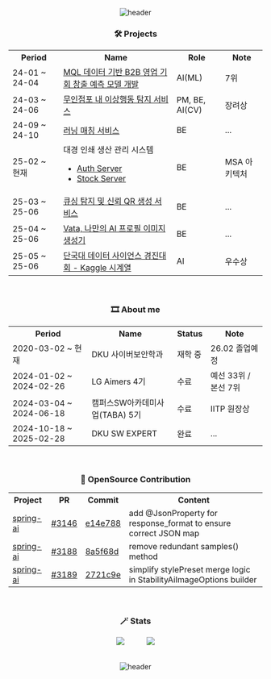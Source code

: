 <div align="center">
  
![header](https://capsule-render.vercel.app/api?type=waving&color=0:FFFFFF,100:50C878&height=200&section=header&text=🌴JHZLO_Github!🦕&fontSize=45&fontAlignY=50&textBg=false&fontColor=FBEFEF&animation=scaleIn
)


### 🛠️ Projects
<div align="center">
<table>
  <tr>
    <th>Period</th>
    <th>Name</th>
    <th>Role</th>
    <th>Note</th>
  </tr>
  <tr>
    <td>24-01 ~ 24-04</td>
    <td><a href="https://github.com/JHZLO/lgAimers">MQL 데이터 기반 B2B 영업 기회 창출 예측 모델 개발</a></td>
    <td>AI(ML)</td>
    <td>7위</td>
  </tr>
  <tr>
    <td>24-03 ~ 24-06</td>
    <td><a href="https://github.com/TABA-4-Roses-1-Thorn">무인점포 내 이상행동 탐지 서비스</a></td>
    <td>PM, BE, AI(CV)</td>
    <td>장려상</td>
  </tr>
  <tr>
    <td>24-09 ~ 24-10</td>
    <td><a href="https://github.com/9oormthonDKU">러닝 매칭 서비스</a></td>
    <td>BE</td>
    <td>...</td>
  </tr>
  <tr>
    <td>25-02 ~ 현재</td>
    <td>대경 인쇄 생산 관리 시스템</br>
      <ul>
        <li><a href="https://github.com/kurtfarm/wayfarer-auth">Auth Server</a></li>
        <li><a href="https://github.com/kurtfarm/wayfarer-stock">Stock Server</a></li>
      </ul>
    </td>
    <td>BE</td>
    <td>MSA 아키텍처</td>
  </tr>
  <tr>
    <td>25-03 ~ 25-06</td>
    <td><a href="https://github.com/dku-capstone">큐싱 탐지 및 신뢰 QR 생성 서비스</a></td>
    <td>BE</td>
    <td>...</td>
  </tr>
  <tr>
    <td>25-04 ~ 25-06</td>
    <td><a href="https://github.com/opensource-sw-5">Vata, 나만의 AI 프로필 이미지 생성기</a></td>
    <td>BE</td>
    <td>...</td>
  </tr>
  <tr>
    <td>25-05 ~ 25-06</td>
    <td><a href="https://github.com/opensource-sw-5">단국대 데이터 사이언스 경진대회 - Kaggle 시계열</a></td>
    <td>AI</td>
    <td>우수상</td>
  </tr>

  
</table>
</div>

<br>

### 🎞️ About me
<div align="center">
<table>
  <tr>
    <th>Period</th>
    <th>Name</th>
    <th>Status</th>
    <th>Note</th>
  </tr>
  <tr>
    <td>2020-03-02 ~ 현재</td>
    <td>DKU 사이버보안학과</td>
    <td>재학 중</td>
    <td>26.02 졸업예정</td>
  </tr>
  <tr>
    <td>2024-01-02 ~ 2024-02-26</td>
    <td>LG Aimers 4기</td>
    <td>수료</td>
    <td>예선 33위 / 본선 7위</td>
  </tr>
  <tr>
    <td>2024-03-04 ~ 2024-06-18</td>
    <td>캠퍼스SW아카데미사업(TABA) 5기</td>
    <td>수료</td>
    <td>IITP 원장상</td>
  </tr>
  <tr>
    <td>2024-10-18 ~ 2025-02-28</td>
    <td>DKU SW EXPERT</td>
    <td>완료</td>
    <td>...</td>
  </tr>
</table>
</div>
<br>

### 🌴 OpenSource Contribution
<div align="center">
<table>
  <tr>
    <th>Project</th>
    <th>PR</th>
    <th>Commit</th>
    <th>Content</th>
  </tr>
  <tr>
    <td><a href="https://github.com/spring-projects/spring-ai">spring-ai</a></td>
    <td><a href="https://github.com/spring-projects/spring-ai/pull/3146">#3146</a></td>
    <td><a href="https://github.com/spring-projects/spring-ai/commit/e14e788a47f8962075fb312c62382afc6694ef1f">e14e788</a></td></td>
    <td>add @JsonProperty for response_format to ensure correct JSON map</td>
  </tr>
  <tr>
    <td><a href="https://github.com/spring-projects/spring-ai">spring-ai</a></td>
    <td><a href="https://github.com/spring-projects/spring-ai/pull/3188">#3188</a></td>
    <td><a href="https://github.com/spring-projects/spring-ai/commit/8a5f68d655608ff4adf11e659c78f61e118c9820">8a5f68d</a></td></td>
    <td>remove redundant samples() method</td>
  </tr>
  <tr>
    <td><a href="https://github.com/spring-projects/spring-ai">spring-ai</a></td>
    <td><a href="https://github.com/spring-projects/spring-ai/pull/3146">#3189</a></td>
    <td><a href="https://github.com/spring-projects/spring-ai/commit/2721c9e676572c0dbeba906385b13555936cf66b">2721c9e</a></td></td>
    <td>simplify stylePreset merge logic in StabilityAiImageOptions builder</td>
  </tr>
</table>
</div>
<br>

### 🪄 Stats
<div align="center">
  <img src="https://github-readme-stats.vercel.app/api/?username=JHZLO&show_icons=true&title_color=fff&icon_color=79ff97&text_color=9f9f9f&bg_color=151515" style="margin-right: 40px;" />
  
  <a href="https://solved.ac/kjh010703/">
    <img src="http://mazassumnida.wtf/api/v2/generate_badge?boj=kjh010703" />
  </a>
</div>

<br>

![header](https://capsule-render.vercel.app/api?type=waving&color=0:FFFFFF,100:50C878&height=200&section=footer&textBg=false&fontColor=FBEFEF&animation=scaleIn
)

</div>

